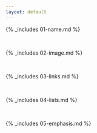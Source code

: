 ```yaml
---
layout: default
---
```


{% _includes 01-name.md %}

<br>

{% _includes 02-image.md %}

<br>

{% _includes 03-links.md %}

<br>

{% _includes 04-lists.md %}

<br>

{% _includes 05-emphasis.md %}
